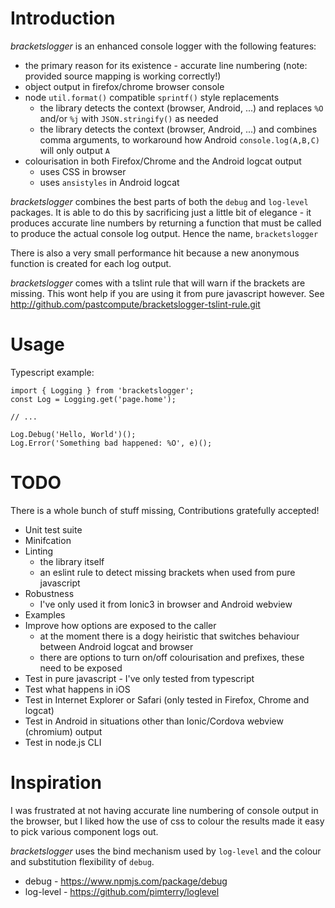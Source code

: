 # Introduction

*bracketslogger*  is an enhanced console logger with the following features:
- the primary reason for its existence - accurate line numbering (note: provided source mapping is working correctly!)
- object output in firefox/chrome browser console
- node `util.format()` compatible `sprintf()` style replacements
  - the library detects the context (browser, Android, ...) and replaces `%O` and/or `%j` with `JSON.stringify()` as needed
  - the library detects the context (browser, Android, ...) and combines comma arguments, to workaround how
    Android `console.log(A,B,C)` will only output `A`
- colourisation in both Firefox/Chrome and the Android logcat output
  - uses CSS in browser
  - uses `ansistyles` in Android logcat

*bracketslogger* combines the best parts of both the `debug` and `log-level` packages.
It is able to do this by sacrificing just a little bit of elegance - it produces accurate line numbers by returning a function
that must be called to produce the actual console log output. Hence the name, `bracketslogger`

There is also a very small performance hit because a new anonymous function is created for each log output.

*bracketslogger* comes with a tslint rule that will warn if the brackets are missing.
This wont help if you are using it from pure javascript however.
See http://github.com/pastcompute/bracketslogger-tslint-rule.git

# Usage

Typescript example:

```
import { Logging } from 'bracketslogger';
const Log = Logging.get('page.home');

// ...

Log.Debug('Hello, World')();
Log.Error('Something bad happened: %O', e)();
```

# TODO

There is a whole bunch of stuff missing, Contributions gratefully accepted!
- Unit test suite
- Minifcation
- Linting
  - the library itself
  - an eslint rule to detect missing brackets when used from pure javascript
- Robustness
  - I've only used it from Ionic3 in browser and Android webview
- Examples
- Improve how options are exposed to the caller
  - at the moment there is a dogy heiristic that switches behaviour between Android logcat and browser
  - there are options to turn on/off colourisation and prefixes, these need to be exposed
- Test in pure javascript - I've only tested from typescript
- Test what happens in iOS
- Test in Internet Explorer or Safari (only tested in Firefox, Chrome and logcat)
- Test in Android in situations other than Ionic/Cordova webview (chromium) output
- Test in node.js CLI

# Inspiration

I was frustrated at not having accurate line numbering of console output in the browser, but I liked how the use of
css to colour the results made it easy to pick various component logs out.

*bracketslogger* uses the bind mechanism used by `log-level` and the colour and substitution flexibility of `debug`.

- debug - https://www.npmjs.com/package/debug
- log-level - https://github.com/pimterry/loglevel


